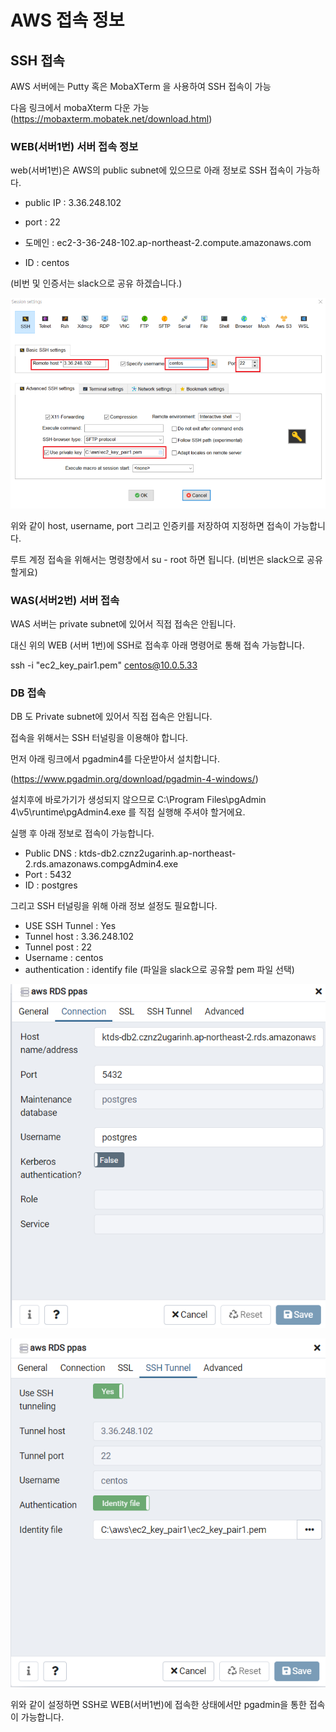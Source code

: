 # AWS 접속 정보



## SSH 접속

AWS 서버에는 Putty 혹은 MobaXTerm 을 사용하여 SSH 접속이 가능

다음 링크에서 mobaXterm 다운 가능 (https://mobaxterm.mobatek.net/download.html)

### WEB(서버1번) 서버 접속 정보

web(서버1번)은 AWS의 public subnet에 있으므로 아래 정보로 SSH 접속이 가능하다.

- public IP : 3.36.248.102

- port : 22

- 도메인 : ec2-3-36-248-102.ap-northeast-2.compute.amazonaws.com

- ID : centos

(비번 및 인증서는 slack으로 공유 하겠습니다.)

![image-20210619165544343](.\src\image-20210619165544343.png)



위와 같이 host, username, port 그리고 인증키를 저장하여 지정하면 접속이 가능합니다.

루트 계정 접속을 위해서는 명령창에서 su - root 하면 됩니다. (비번은 slack으로 공유할게요)



### WAS(서버2번) 서버 접속

WAS 서버는 private subnet에 있어서 직접 접속은 안됩니다.

대신 위의 WEB (서버 1번)에 SSH로 접속후 아래 명령어로 통해 접속 가능합니다.

 ssh -i "ec2_key_pair1.pem" centos@10.0.5.33 



### DB 접속

DB 도 Private subnet에 있어서 직접 접속은 안됩니다.

접속을 위해서는 SSH 터널링을 이용해야 합니다.

먼저 아래 링크에서 pgadmin4를 다운받아서 설치합니다.

(https://www.pgadmin.org/download/pgadmin-4-windows/)

설치후에 바로가기가 생성되지 않으므로 C:\Program Files\pgAdmin 4\v5\runtime\pgAdmin4.exe 를 직접 실행해 주셔야 할거에요.

실행 후  아래 정보로 접속이 가능합니다.

- Public DNS : ktds-db2.cznz2ugarinh.ap-northeast-2.rds.amazonaws.compgAdmin4.exe
- Port : 5432
- ID : postgres

그리고 SSH 터널링을 위해 아래 정보 설정도 필요합니다.

- USE SSH Tunnel : Yes
- Tunnel host : 3.36.248.102
- Tunnel post : 22
- Username : centos
- authentication : identify file (파일을 slack으로 공유할 pem 파일 선택)

![image-20210619171632599](.\src\image-20210619171632599.png)

![image-20210619171655292](.\src\image-20210619171655292.png)

위와 같이 설정하면 SSH로 WEB(서버1번)에 접속한 상태에서만 pgadmin을 통한 접속이 가능합니다.





